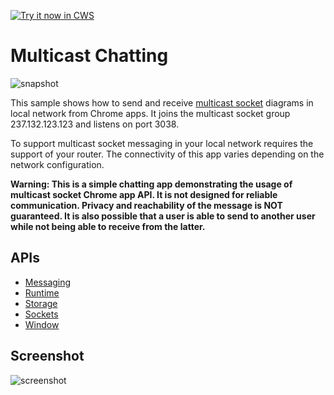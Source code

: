 <a target="_blank" href="https://chrome.google.com/webstore/detail/bnheobjndkaipbloffigkiddhcbblihl">![Try it now in CWS](https://raw.github.com/GoogleChrome/chrome-extensions-samples/master/apps/tryitnowbutton.png "Click here to install this sample from the Chrome Web Store")</a>


# Multicast Chatting

![snapshot](snapshot.png "Snapshot of the app")

This sample shows how to send and receive [multicast
socket](http://en.wikipedia.org/wiki/Multicast) diagrams in local network from
Chrome apps. It joins the multicast socket group 237.132.123.123 and listens on
port 3038.

To support multicast socket messaging in your local network requires the
support of your router. The connectivity of this app varies depending on the
network configuration.

__Warning: This is a simple chatting app demonstrating the usage of multicast
socket Chrome app API. It is not designed for reliable communication. Privacy
and reachability of the message is NOT guaranteed. It is also possible that a
user is able to send to another user while not being able to receive from the
latter.__

## APIs
* [Messaging](https://developer.chrome.com/apps/runtime.html)
* [Runtime](https://developer.chrome.com/apps/app.runtime.html)
* [Storage](https://developer.chrome.com/apps/storage.html)
* [Sockets](https://developer.chrome.com/apps/sockets_udp)
* [Window](https://developer.chrome.com/apps/app.window.html)

## Screenshot
![screenshot](/apps/samples/multicast/assets/screenshot_1280_800.png)

